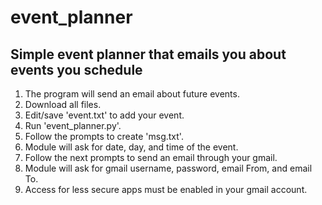 # event_planner
Simple event planner that emails you about events you schedule
---------------------------------
1) The program will send an email about future events.
2) Download all files.
3) Edit/save 'event.txt' to add your event.
4) Run 'event_planner.py'.
5) Follow the prompts to create 'msg.txt'.
6) Module will ask for date, day, and time of the event.
7) Follow the next prompts to send an email through your gmail.
8) Module will ask for gmail username, password, email From, and email To.
9) Access for less secure apps must be enabled in your gmail account.
